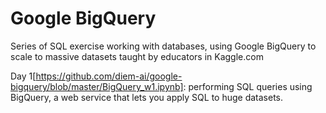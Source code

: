 # Google BigQuery

Series of SQL exercise working with databases, using Google BigQuery to scale to massive datasets taught by educators in Kaggle.com

Day 1[https://github.com/diem-ai/google-bigquery/blob/master/BigQuery_w1.ipynb]: performing SQL queries using BigQuery, a web service that lets you apply SQL to huge datasets.
